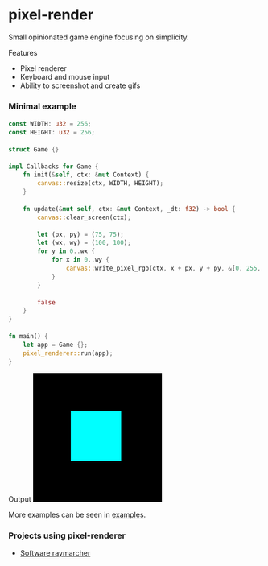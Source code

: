 # pixel-render

Small opinionated game engine focusing on simplicity.

Features

- Pixel renderer
- Keyboard and mouse input
- Ability to screenshot and create gifs

### Minimal example

```rust
const WIDTH: u32 = 256;
const HEIGHT: u32 = 256;

struct Game {}

impl Callbacks for Game {
    fn init(&self, ctx: &mut Context) {
        canvas::resize(ctx, WIDTH, HEIGHT);
    }

    fn update(&mut self, ctx: &mut Context, _dt: f32) -> bool {
        canvas::clear_screen(ctx);

        let (px, py) = (75, 75);
        let (wx, wy) = (100, 100);
        for y in 0..wx {
            for x in 0..wy {
                canvas::write_pixel_rgb(ctx, x + px, y + py, &[0, 255, 255]);
            }
        }

        false
    }
}

fn main() {
    let app = Game {};
    pixel_renderer::run(app);
}
```

Output
![Example](./examples/outputs/minimal.png)

More examples can be seen in [examples](https://github.com/stofffe/pixel-renderer/tree/main/examples).

### Projects using pixel-renderer

- [Software raymarcher](https://github.com/stofffe/software-raymarcher)
